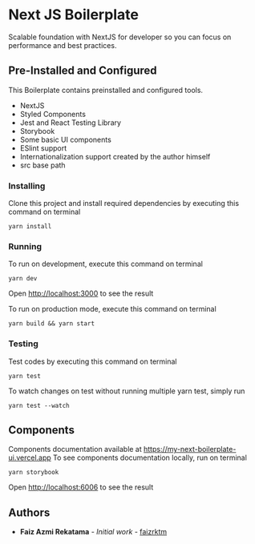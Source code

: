 # Next JS Boilerplate
Scalable foundation with NextJS for developer so you can focus on performance and best practices.

## Pre-Installed and Configured
This Boilerplate contains preinstalled and configured tools.
* NextJS
* Styled Components
* Jest and React Testing Library
* Storybook
* Some basic UI components
* ESlint support
* Internationalization support created by the author himself
* src base path

### Installing
Clone this project and install required dependencies by executing this command on terminal

```
yarn install
```

### Running
To run on development, execute this command on terminal

```
yarn dev
```

Open [http://localhost:3000](http://localhost:3000) to see the result

To run on production mode, execute this command on terminal

```
yarn build && yarn start
```

### Testing
Test codes by executing this command on terminal

```
yarn test
```

To watch changes on test without running multiple yarn test, simply run

```
yarn test --watch
```

## Components
Components documentation available at https://my-next-boilerplate-ui.vercel.app
To see components documentation locally, run on terminal
```
yarn storybook
```

Open [http://localhost:6006](http://localhost:6006) to see the result

## Authors

* **Faiz Azmi Rekatama** - *Initial work* - [faizrktm](https://github.com/faizrktm)

